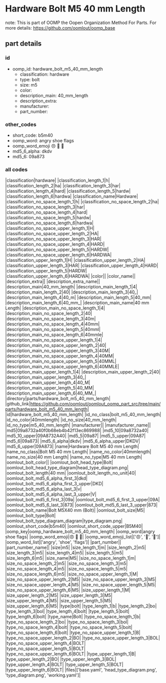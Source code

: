 # Hardware Bolt M5 40 mm Length  

note: This is part of OOMP the Oopen Organization Method For Parts. For more details: https://github.com/oomlout/oomp_base

##  part details





### id
* oomp_id: hardware_bolt_m5_40_mm_length
  * classification: hardware
  * type: bolt
  * size: m5
  * color: 
  * description_main: 40_mm_length
  * description_extra: 
  * manufacturer: 
  * part_number: 

### other_codes
* short_code: b5m40
* oomp_word: angry shoe flags
* oomp_word_emoji :angry: :shoe: :flags:
* md5_6_alpha: dkdv
* md5_6: 09a873

### all codes 
|classification|hardware|
|classification_length_1|h|
|classification_length_2|ha|
|classification_length_3|har|
|classification_length_4|hard|
|classification_length_5|hardw|
|classification_length_6|hardwa|
|classification_name|Hardware|
|classification_no_space_length_1|h|
|classification_no_space_length_2|ha|
|classification_no_space_length_3|har|
|classification_no_space_length_4|hard|
|classification_no_space_length_5|hardw|
|classification_no_space_length_6|hardwa|
|classification_no_space_upper_length_1|H|
|classification_no_space_upper_length_2|HA|
|classification_no_space_upper_length_3|HAR|
|classification_no_space_upper_length_4|HARD|
|classification_no_space_upper_length_5|HARDW|
|classification_no_space_upper_length_6|HARDWA|
|classification_upper_length_1|H|
|classification_upper_length_2|HA|
|classification_upper_length_3|HAR|
|classification_upper_length_4|HARD|
|classification_upper_length_5|HARDW|
|classification_upper_length_6|HARDWA|
|color||
|color_name||
|description_extra||
|description_extra_name||
|description_main|40_mm_length|
|description_main_length_1|4|
|description_main_length_2|40|
|description_main_length_3|40_|
|description_main_length_4|40_m|
|description_main_length_5|40_mm|
|description_main_length_6|40_mm_|
|description_main_name|40 mm Length|
|description_main_no_space_length_1|4|
|description_main_no_space_length_2|40|
|description_main_no_space_length_3|40m|
|description_main_no_space_length_4|40mm|
|description_main_no_space_length_5|40mml|
|description_main_no_space_length_6|40mmle|
|description_main_no_space_upper_length_1|4|
|description_main_no_space_upper_length_2|40|
|description_main_no_space_upper_length_3|40M|
|description_main_no_space_upper_length_4|40MM|
|description_main_no_space_upper_length_5|40MML|
|description_main_no_space_upper_length_6|40MMLE|
|description_main_upper_length_1|4|
|description_main_upper_length_2|40|
|description_main_upper_length_3|40_|
|description_main_upper_length_4|40_M|
|description_main_upper_length_5|40_MM|
|description_main_upper_length_6|40_MM_|
|directory|parts/hardware_bolt_m5_40_mm_length|
|github_link|https://github.com/oomlout/oomlout_oomp_part_src/tree/main/parts/hardware_bolt_m5_40_mm_length|
|id|hardware_bolt_m5_40_mm_length|
|id_no_class|bolt_m5_40_mm_length|
|id_no_color|40mmlength|
|id_no_size|40_mm_length|
|id_no_type|m5_40_mm_length|
|manufacturer||
|manufacturer_name||
|md5|09a8732a40f0b68eb4b42f13ec869988|
|md5_10|09a8732a40|
|md5_10_upper|09A8732A40|
|md5_5|09a87|
|md5_5_upper|09A87|
|md5_6|09a873|
|md5_6_alpha|dkdv|
|md5_6_alpha_upper|DKDV|
|md5_6_upper|09A873|
|name|Hardware Bolt M5 40 mm Length|
|name_no_class|Bolt M5 40 mm Length|
|name_no_color|40mmlength|
|name_no_size|40 mm Length|
|name_no_type|M5 40 mm Length|
|oomlout_bolt_color||
|oomlout_bolt_head_type|Bolt|
|oomlout_bolt_head_type_diagram|head_type_diagram.png|
|oomlout_bolt_length|40 mm|
|oomlout_bolt_length_no_unit|40|
|oomlout_bolt_md5_6_alpha_first_3|dkd|
|oomlout_bolt_md5_6_alpha_first_3_upper|DKD|
|oomlout_bolt_md5_6_alpha_last_3|v|
|oomlout_bolt_md5_6_alpha_last_3_upper|V|
|oomlout_bolt_md5_6_first_3|09a|
|oomlout_bolt_md5_6_first_3_upper|09A|
|oomlout_bolt_md5_6_last_3|873|
|oomlout_bolt_md5_6_last_3_upper|873|
|oomlout_bolt_name|Bolt M5X40 mm  (Bolt)|
|oomlout_bolt_size|M5|
|oomlout_bolt_type|Bolt|
|oomlout_bolt_type_diagram_diagram|type_diagram.png|
|oomlout_short_code|b5m40|
|oomlout_short_code_upper|B5M40|
|oomp_key|oomp_hardware_bolt_m5_40_mm_length|
|oomp_word|angry shoe flags|
|oomp_word_emoji|:angry: :shoe: :flags:|
|oomp_word_emoji_list|[':angry:', ':shoe:', ':flags:']|
|oomp_word_list|['angry', 'shoe', 'flags']|
|part_number||
|part_number_name||
|size|m5|
|size_length_1|m|
|size_length_2|m5|
|size_length_3|m5|
|size_length_4|m5|
|size_length_5|m5|
|size_length_6|m5|
|size_name|M5|
|size_no_space_length_1|m|
|size_no_space_length_2|m5|
|size_no_space_length_3|m5|
|size_no_space_length_4|m5|
|size_no_space_length_5|m5|
|size_no_space_length_6|m5|
|size_no_space_upper_length_1|M|
|size_no_space_upper_length_2|M5|
|size_no_space_upper_length_3|M5|
|size_no_space_upper_length_4|M5|
|size_no_space_upper_length_5|M5|
|size_no_space_upper_length_6|M5|
|size_upper_length_1|M|
|size_upper_length_2|M5|
|size_upper_length_3|M5|
|size_upper_length_4|M5|
|size_upper_length_5|M5|
|size_upper_length_6|M5|
|type|bolt|
|type_length_1|b|
|type_length_2|bo|
|type_length_3|bol|
|type_length_4|bolt|
|type_length_5|bolt|
|type_length_6|bolt|
|type_name|Bolt|
|type_no_space_length_1|b|
|type_no_space_length_2|bo|
|type_no_space_length_3|bol|
|type_no_space_length_4|bolt|
|type_no_space_length_5|bolt|
|type_no_space_length_6|bolt|
|type_no_space_upper_length_1|B|
|type_no_space_upper_length_2|BO|
|type_no_space_upper_length_3|BOL|
|type_no_space_upper_length_4|BOLT|
|type_no_space_upper_length_5|BOLT|
|type_no_space_upper_length_6|BOLT|
|type_upper_length_1|B|
|type_upper_length_2|BO|
|type_upper_length_3|BOL|
|type_upper_length_4|BOLT|
|type_upper_length_5|BOLT|
|type_upper_length_6|BOLT|
|files|['base.yaml', 'head_type_diagram.png', 'type_diagram.png', 'working.yaml']|

